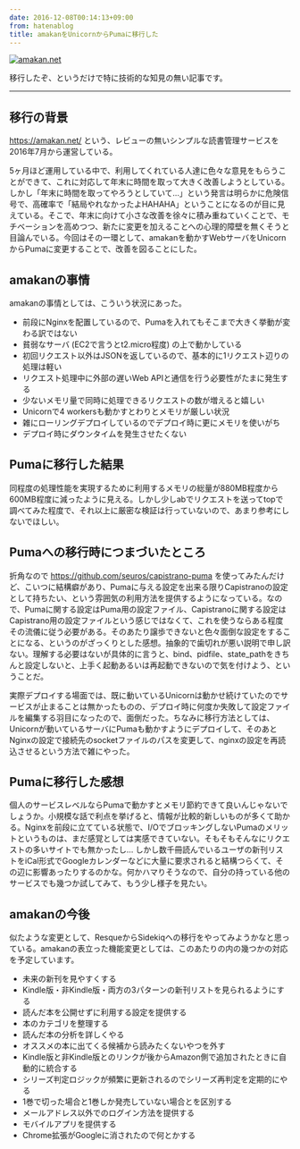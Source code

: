 ```yaml
---
date: 2016-12-08T00:14:13+09:00
from: hatenablog
title: amakanをUnicornからPumaに移行した
---
```


<p><a href="https://amakan.net/"><img src="https://cdn-ak.f.st-hatena.com/images/fotolife/r/r7kamura/20161208/20161208011500.png" alt="amakan.net"></a></p>

<p>移行したぞ、というだけで特に技術的な知見の無い記事です。</p>

<hr>

<h2>移行の背景</h2>

<p><a href="https://amakan.net/">https://amakan.net/</a> という、レビューの無いシンプルな読書管理サービスを2016年7月から運営している。</p>

<p>5ヶ月ほど運用している中で、利用してくれている人達に色々な意見をもらうことができて、これに対応して年末に時間を取って大きく改善しようとしている。しかし「年末に時間を取ってやろうとしていて...」という発言は明らかに危険信号で、高確率で「結局やれなかったよHAHAHA」ということになるのが目に見えている。そこで、年末に向けて小さな改善を徐々に積み重ねていくことで、モチベーションを高めつつ、新たに変更を加えることへの心理的障壁を無くそうと目論んでいる。今回はその一環として、amakanを動かすWebサーバをUnicornからPumaに変更することで、改善を図ることにした。</p>

<h2>amakanの事情</h2>

<p>amakanの事情としては、こういう状況にあった。</p>

<ul>
<li>前段にNginxを配置しているので、Pumaを入れてもそこまで大きく挙動が変わる訳ではない</li>
<li>貧弱なサーバ (EC2で言うとt2.micro程度) の上で動かしている</li>
<li>初回リクエスト以外はJSONを返しているので、基本的に1リクエスト辺りの処理は軽い</li>
<li>リクエスト処理中に外部の遅いWeb APIと通信を行う必要性がたまに発生する</li>
<li>少ないメモリ量で同時に処理できるリクエストの数が増えると嬉しい</li>
<li>Unicornで4 workersも動かすとわりとメモリが厳しい状況</li>
<li>雑にローリングデプロイしているのでデプロイ時に更にメモリを使いがち</li>
<li>デプロイ時にダウンタイムを発生させたくない</li>
</ul>


<h2>Pumaに移行した結果</h2>

<p>同程度の処理性能を実現するために利用するメモリの総量が880MB程度から600MB程度に減ったように見える。しかし少しabでリクエストを送ってtopで調べてみた程度で、それ以上に厳密な検証は行っていないので、あまり参考にしないでほしい。</p>

<h2>Pumaへの移行時につまづいたところ</h2>

<p>折角なので <a href="https://github.com/seuros/capistrano-puma">https://github.com/seuros/capistrano-puma</a> を使ってみたんだけど、こいつに結構癖があり、Pumaに与える設定を出来る限りCapistranoの設定として持ちたい、という雰囲気の利用方法を提供するようになっている。なので、Pumaに関する設定はPuma用の設定ファイル、Capistranoに関する設定はCapistrano用の設定ファイルという感じではなくて、これを使うならある程度その流儀に従う必要がある。そのあたり譲歩できないと色々面倒な設定をすることになる、というのがざっくりとした感想。抽象的で歯切れが悪い説明で申し訳ない。理解する必要はないが具体的に言うと、bind、pidfile、state_pathをきちんと設定しないと、上手く起動あるいは再起動できないので気を付けよう、ということだ。</p>

<p>実際デプロイする場面では、既に動いているUnicornは動かせ続けていたのでサービスが止まることは無かったものの、デプロイ時に何度か失敗して設定ファイルを編集する羽目になったので、面倒だった。ちなみに移行方法としては、Unicornが動いているサーバにPumaも動かすようにデプロイして、そのあとNginxの設定で接続先のsocketファイルのパスを変更して、nginxの設定を再読込させるという方法で雑にやった。</p>

<h2>Pumaに移行した感想</h2>

<p>個人のサービスレベルならPumaで動かすとメモリ節約できて良いんじゃないでしょうか。小規模な話で利点を挙げると、情報が比較的新しいものが多くて助かる。Nginxを前段に立てている状態で、I/OでブロッキングしないPumaのメリットというものは、まだ感覚としては実感できていない。そもそもそんなにリクエストの多いサイトでも無かったし… しかし数千冊読んでいるユーザの新刊リストをiCal形式でGoogleカレンダーなどに大量に要求されると結構つらくて、その辺に影響あったりするのかな。何かハマりそうなので、自分の持っている他のサービスでも幾つか試してみて、もう少し様子を見たい。</p>

<h2>amakanの今後</h2>

<p>似たような変更として、ResqueからSidekiqへの移行をやってみようかなと思っている。amakanの表立った機能変更としては、このあたりの内の幾つかの対応を予定しています。</p>

<ul>
<li>未来の新刊を見やすくする</li>
<li>Kindle版・非Kindle版・両方の3パターンの新刊リストを見られるようにする</li>
<li>読んだ本を公開せずに利用する設定を提供する</li>
<li>本のカテゴリを整理する</li>
<li>読んだ本の分析を詳しくやる</li>
<li>オススメの本に出てくる候補から読みたくないやつを外す</li>
<li>Kindle版と非Kindle版とのリンクが後からAmazon側で追加されたときに自動的に統合する</li>
<li>シリーズ判定ロジックが頻繁に更新されるのでシリーズ再判定を定期的にやる</li>
<li>1巻で切った場合と1巻しか発売していない場合とを区別する</li>
<li>メールアドレス以外でのログイン方法を提供する</li>
<li>モバイルアプリを提供する</li>
<li>Chrome拡張がGoogleに消されたので何とかする</li>
</ul>


